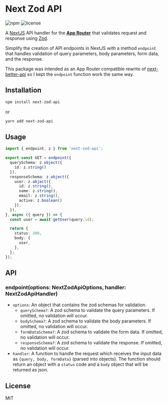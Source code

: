 # Next Zod API

![npm](https://img.shields.io/npm/v/next-zod-api)
![license](https://img.shields.io/npm/l/next-zod-api)

A [NextJS](https://nextjs.org/) API handler for the [**App Router**](https://nextjs.org/docs/app) that validates request and response using [Zod](https://github.com/colinhacks/zod).

Simplify the creation of API endpoints in NextJS with a method `endpoint` that handles validation of query parameters, body parameters, form data, and the response.

This package was intended as an App Router compatible rewrite of [next-better-api](https://github.com/filp/next-better-api/) so I kept the `endpoint` function work the same way.

## Installation

```bash
npm install next-zod-api
```

or

```bash
yarn add next-zod-api
```

## Usage

```ts
import { endpoint, z } from 'next-zod-api';

export const GET = endpoint({
  querySchema: z.object({
    id: z.string()
  }),
  responseSchema: z.object({
    user: z.object({
      id: z.string(),
      name: z.string(),
      email: z.string(),
      active: z.boolean()
    }),
  }),
}, async ({ query }) => {
  const user = await getUser(query.id);

  return {
    status: 200,
    body: {
      user,
    },
  };
});
```

## API

### endpoint(options: NextZodApiOptions, handler: NextZodApiHandler)

- `options`: An object that contains the zod schemas for validation.
  - `querySchema?`: A zod schema to validate the query parameters. If omitted, no validation will occur.
  - `bodySchema?`: A zod schema to validate the body parameters. If omitted, no validation will occur.
  - `formDataSchema?`: A zod schema to validate the form data. If omitted, no validation will occur.
  - `responseSchema?`: A zod schema to validate the response. If omitted, no validation will occur.
- `handler`: A function to handle the request which receives the input data as `{query, body, formData}` (parsed into objects). The function should return an object with a `status` code and a `body` object that will be returned as json.

## License

MIT